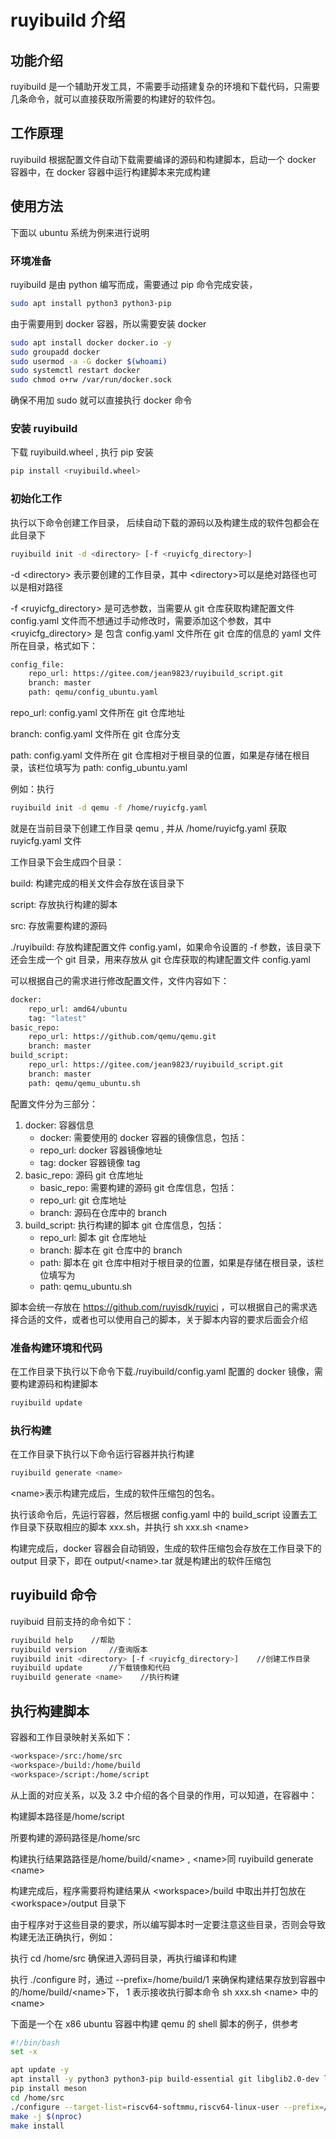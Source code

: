 # ruyibuild 介绍

## 功能介绍

ruyibuild 是一个辅助开发工具，不需要手动搭建复杂的环境和下载代码，只需要几条命令，就可以直接获取所需要的构建好的软件包。

## 工作原理

ruyibuild 根据配置文件自动下载需要编译的源码和构建脚本，启动一个 docker 容器中，在 docker 容器中运行构建脚本来完成构建

## 使用方法

下面以 ubuntu 系统为例来进行说明

### 环境准备

ruyibuild 是由 python 编写而成，需要通过 pip 命令完成安装，

``` bash
sudo apt install python3 python3-pip
```

由于需要用到 docker 容器，所以需要安装 docker

``` bash
sudo apt install docker docker.io -y
sudo groupadd docker
sudo usermod -a -G docker $(whoami)
sudo systemctl restart docker
sudo chmod o+rw /var/run/docker.sock
```

确保不用加 sudo 就可以直接执行 docker 命令

### 安装 ruyibuild

下载 ruyibuild.wheel , 执行 pip 安装

``` bash
pip install <ruyibuild.wheel>
```

### 初始化工作

执行以下命令创建工作目录，
后续自动下载的源码以及构建生成的软件包都会在此目录下

``` bash
ruyibuild init -d <directory> [-f <ruyicfg_directory>]
```

-d \<directory\> 表示要创建的工作目录，其中
\<directory\>可以是绝对路径也可以是相对路径

-f \<ruyicfg_directory\> 是可选参数，当需要从 git 仓库获取构建配置文件
config.yaml 文件而不想通过手动修改时，需要添加这个参数，其中
\<ruyicfg_directory\> 是 包含 config.yaml
文件所在 git 仓库的信息的 yaml 文件所在目录，格式如下：

``` bash
config_file:
    repo_url: https://gitee.com/jean9823/ruyibuild_script.git
    branch: master
    path: qemu/config_ubuntu.yaml
```

repo_url: config.yaml 文件所在 git 仓库地址

branch: config.yaml 文件所在 git 仓库分支

path: config.yaml
文件所在 git 仓库相对于根目录的位置，如果是存储在根目录，该栏位填写为
path: config_ubuntu.yaml

例如：执行

``` bash
ruyibuild init -d qemu -f /home/ruyicfg.yaml
```

就是在当前目录下创建工作目录 qemu , 并从 /home/ruyicfg.yaml 获取
ruyicfg.yaml 文件

工作目录下会生成四个目录：

build: 构建完成的相关文件会存放在该目录下

script: 存放执行构建的脚本

src: 存放需要构建的源码

./ruyibuild: 存放构建配置文件 config.yaml，如果命令设置的 -f
参数，该目录下还会生成一个 git 目录，用来存放从 git 仓库获取的构建配置文件 config.yaml

可以根据自己的需求进行修改配置文件，文件内容如下：

``` bash
docker:
    repo_url: amd64/ubuntu
    tag: "latest"
basic_repo:
    repo_url: https://github.com/qemu/qemu.git
    branch: master
build_script:
    repo_url: https://gitee.com/jean9823/ruyibuild_script.git
    branch: master
    path: qemu/qemu_ubuntu.sh
```

配置文件分为三部分：

1. docker: 容器信息
   - docker: 需要使用的 docker 容器的镜像信息，包括：
   - repo_url: docker 容器镜像地址
   - tag: docker 容器镜像 tag
2. basic_repo: 源码 git 仓库地址
   - basic_repo: 需要构建的源码 git 仓库信息，包括：
   - repo_url: git 仓库地址
   - branch: 源码在仓库中的 branch
3. build_script: 执行构建的脚本 git 仓库信息，包括：
   - repo_url: 脚本 git 仓库地址
   - branch: 脚本在 git 仓库中的 branch
   - path: 脚本在 git 仓库中相对于根目录的位置，如果是存储在根目录，该栏位填写为
   - path: qemu_ubuntu.sh

脚本会统一存放在 <https://github.com/ruyisdk/ruyici>
，可以根据自己的需求选择合适的文件，或者也可以使用自己的脚本，关于脚本内容的要求后面会介绍

### 准备构建环境和代码

在工作目录下执行以下命令下载./ruyibuild/config.yaml 配置的 docker 镜像，需要构建源码和构建脚本

``` bash
ruyibuild update
```

### 执行构建

在工作目录下执行以下命令运行容器并执行构建

``` bash
ruyibuild generate <name>
```

\<name\>表示构建完成后，生成的软件压缩包的包名。

执行该命令后，先运行容器，然后根据 config.yaml 中的 build_script
设置去工作目录下获取相应的脚本 xxx.sh，并执行 sh xxx.sh \<name\>

构建完成后，docker 容器会自动销毁，生成的软件压缩包会存放在工作目录下的 output 目录下，即在 output/\<name\>.tar 就是构建出的软件压缩包

## ruyibuild 命令

ruyibuid 目前支持的命令如下：

``` bash
ruyibuild help    //帮助
ruyibuild version     //查询版本
ruyibuild init <directory> [-f <ruyicfg_directory>]    //创建工作目录
ruyibuild update      //下载镜像和代码
ruyibuild generate <name>    //执行构建
```

## 执行构建脚本

容器和工作目录映射关系如下：

``` bash
<workspace>/src:/home/src
<workspace>/build:/home/build
<workspace>/script:/home/script
```

从上面的对应关系，以及 3.2 中介绍的各个目录的作用，可以知道，在容器中：

构建脚本路径是/home/script

所要构建的源码路径是/home/src

构建执行结果路路径是/home/build/\<name\> , \<name\>同 ruyibuild generate
\<name\>

构建完成后，程序需要将构建结果从 \<workspace\>/build 中取出并打包放在
\<workspace\>/output 目录下

由于程序对于这些目录的要求，所以编写脚本时一定要注意这些目录，否则会导致构建无法正确执行，例如：

执行 cd /home/src 确保进入源码目录，再执行编译和构建

执行 ./configure 时，通过 \--prefix=/home/build/1
来确保构建结果存放到容器中的/home/build/\<name\>下，
1 表示接收执行脚本命令 sh xxx.sh \<name\> 中的 \<name\>

下面是一个在 x86 ubuntu 容器中构建 qemu 的 shell 脚本的例子，供参考

``` bash
#!/bin/bash
set -x

apt update -y
apt install -y python3 python3-pip build-essential git libglib2.0-dev libfdt-dev libpixman-1-dev zlib1g-dev ninja-build libslirp-dev
pip install meson
cd /home/src
./configure --target-list=riscv64-softmmu,riscv64-linux-user --prefix=/home/build/$1
make -j $(nproc)
make install
```
